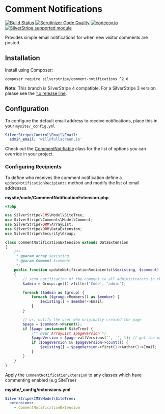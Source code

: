 # Comment Notifications

[![Build Status](https://api.travis-ci.com/silverstripe/comment-notifications.svg?branch=2)](https://travis-ci.com/silverstripe/comment-notifications)
[![Scrutinizer Code Quality](https://scrutinizer-ci.com/g/silverstripe/comment-notifications/badges/quality-score.png?b=master)](https://scrutinizer-ci.com/g/silverstripe/comment-notifications/?branch=master)
[![codecov.io](https://codecov.io/github/silverstripe/comment-notifications/coverage.svg?branch=master)](https://codecov.io/github/silverstripe/comment-notifications?branch=master)
[![SilverStripe supported module](https://img.shields.io/badge/silverstripe-supported-0071C4.svg)](https://www.silverstripe.org/software/addons/silverstripe-commercially-supported-module-list/)

Provides simple email notifications for when new visitor comments are posted.

## Installation

Install using Composer:

```
composer require silverstripe/comment-notifications ^2.0
```

**Note:** This branch is SilverStripe 4 compatible. For a SilverStripe 3 version please see the [1.x release line](https://github.com/silverstripe/comment-notifications/tree/1.0).


## Configuration

To configure the default email address to receive notifications, place this in your `mysite/_config.yml`

```yaml
SilverStripe\Control\Email\Email:
  admin_email: 'will@fullscreen.io'
```

Check out the [CommentNotifiable](src/Extensions/CommentNotifiable.php) class for the list of options you can override
in your project.

### Configuring Recipients

To define who receives the comment notification define a `updateNotificationRecipients` method and modify the list of
 email addresses.

**mysite/code/CommentNotificationExtension.php**

```php
<?php

use SilverStripe\CMS\Model\SiteTree;
use SilverStripe\Comments\Model\Comment;
use SilverStripe\ORM\ArrayList;
use SilverStripe\ORM\DataExtension;
use SilverStripe\Security\Group;

class CommentNotificationExtension extends DataExtension
{
    /**
     * @param array $existing
     * @param Comment $comment
     */
    public function updateNotificationRecipients(&$existing, $comment)
    {
        // send notification of the comment to all administrators in the CMS
        $admin = Group::get()->filter('Code', 'admin');

        foreach ($admin as $group) {
            foreach ($group->Members() as $member) {
                $existing[] = $member->Email;
            }
        }

        // or, notify the user who originally created the page
        $page = $comment->Parent();
        if ($page instanceof SiteTree) {
            /** @var ArrayList $pageVersion */
            $pageVersion = $page->allVersions('', '', 1); // get the original version
            if ($pageVersion && $pageVersion->count()) {
                $existing[] = $pageVersion->first()->Author()->Email;
            }
        }
    }
}
```

Apply the `CommentNotificationExtension` to any classes which have commenting enabled (e.g SiteTree)

**mysite/_config/extensions.yml**
```yaml
SilverStripe\CMS\Model\SiteTree:
  extensions:
    - CommentNotificationExtension
```
